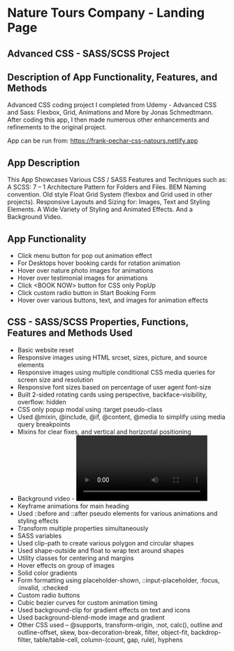 # Nature Tours Company - Landing Page
## Advanced CSS - SASS/SCSS Project
## Description of App Functionality, Features, and Methods

Advanced CSS coding project I completed from Udemy - Advanced CSS and Sass: Flexbox, Grid, Animations and More by Jonas Schmedtmann. After coding this app, I then made numerous other enhancements and refinements to the original project. 

App can be run from: https://frank-pechar-css-natours.netlify.app

## App Description

This App Showcases Various CSS / SASS Features and Techniques such as: A SCSS: 7 – 1 Architecture Pattern for Folders and Files. BEM Naming convention. Old style Float Grid System (flexbox and Grid used in other projects). Responsive Layouts and Sizing for: Images, Text and Styling Elements. A Wide Variety of Styling and Animated Effects. And a Background Video.

## App Functionality

- Click menu button for pop out animation effect
- For Desktops hover booking cards for rotation animation
- Hover over nature photo images for animations
- Hover over testimonial images for animations
- Click &lt;BOOK NOW&gt; button for CSS only PopUp
- Click custom radio button in Start Booking Form
- Hover over various buttons, text, and images for animation effects

## CSS - SASS/SCSS Properties, Functions, Features and Methods Used

- Basic website reset
- Responsive images using HTML srcset, sizes, picture, and source elements
- Responsive images using multiple conditional CSS media queries for screen size and resolution
- Responsive font sizes based on percentage of user agent font-size
- Built 2-sided rotating cards using perspective, backface-visibility, overflow: hidden
- CSS only popup modal using :target pseudo-class
- Used @mixin, @include, @if, @content, @media to simplify using media query breakpoints
- Mixins for clear fixes, and vertical and horizontal positioning 
- Background video - <video> HTML element 
- Keyframe animations for main heading
- Used ::before and ::after pseudo elements for various animations and styling effects
- Transform multiple properties simultaneously
- SASS variables
- Used clip-path to create various polygon and circular shapes
- Used shape-outside and float to wrap text around shapes
- Utility classes for centering and margins 
- Hover effects on group of images
- Solid color gradients
- Form formatting using placeholder-shown, ::input-placeholder, :focus, :invalid, :checked
- Custom radio buttons
- Cubic bezier curves for custom animation timing
- Used background-clip for gradient effects on text and icons
- Used background-blend-mode image and gradient
- Other CSS used – @supports, transform-origin, :not, calc(), outline and outline-offset, skew, box-decoration-break, filter, object-fit, backdrop-filter, table/table-cell, column-(count, gap, rule), hyphens 
 
